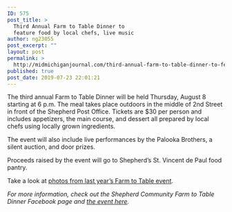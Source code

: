```yaml
---
ID: 575
post_title: >
  Third Annual Farm to Table Dinner to
  feature food by local chefs, live music
author: ng23055
post_excerpt: ""
layout: post
permalink: >
  http://midmichiganjournal.com/third-annual-farm-to-table-dinner-to-feature-food-by-local-chefs-live-music
published: true
post_date: 2019-07-23 22:01:21
---
```

The third annual Farm to Table Dinner will be held Thursday, August 8 starting at 6 p.m. The meal takes place outdoors in the middle of 2nd Street in front of the Shepherd Post Office. Tickets are $30 per person and includes appetizers, the main course, and dessert all prepared by local chefs using locally grown ingredients.

The event will also include live performances by the Palooka Brothers, a silent auction, and door prizes.

Proceeds raised by the event will go to Shepherd’s St. Vincent de Paul food pantry.

Take a look at <a href="https://www.themorningsun.com/lifestyles/photos-shepherd-farm-to-table-dinner/collection_99e43128-9fad-11e8-b4ec-a32b4b92b8b9.html?utm_medium=social&amp;utm_source=facebook&amp;utm_campaign=user-share&amp;fbclid=IwAR2C1BTuYPrwB0ouNGS7cU7seDmOatHeEnH7_ybjrebOL7y5RJrIEK3L5js#6">photos from last year’s Farm to Table event</a>.

<i>For more information, check out the Shepherd Community Farm to Table Dinner Facebook page and <a href="https://www.facebook.com/events/469466640468988/">the event here</a>.</i>